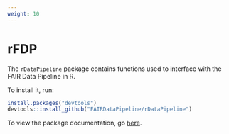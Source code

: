 ```yaml
---
weight: 10
---
```


# rFDP

The `rDataPipeline` package contains functions used to interface with the FAIR Data Pipeline in R.

To install it, run:

``` R
install.packages("devtools")
devtools::install_github("FAIRDataPipeline/rDataPipeline")
```

To view the package documentation, go [here](https://FAIRDataPipeline.github.io/rDataPipeline/index.html).
